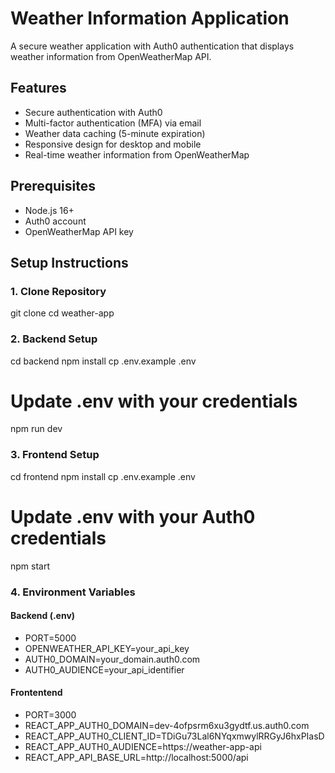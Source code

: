 # Weather Information Application

A secure weather application with Auth0 authentication that displays weather information from OpenWeatherMap API.

## Features

- Secure authentication with Auth0
- Multi-factor authentication (MFA) via email
- Weather data caching (5-minute expiration)
- Responsive design for desktop and mobile
- Real-time weather information from OpenWeatherMap

## Prerequisites

- Node.js 16+
- Auth0 account
- OpenWeatherMap API key

## Setup Instructions

### 1. Clone Repository

git clone <repository-url>
cd weather-app


### 2. Backend Setup

cd backend
npm install
cp .env.example .env
# Update .env with your credentials
npm run dev


### 3. Frontend Setup

cd frontend
npm install
cp .env.example .env
# Update .env with your Auth0 credentials
npm start


### 4. Environment Variables

#### Backend (.env)
- PORT=5000
- OPENWEATHER_API_KEY=your_api_key
- AUTH0_DOMAIN=your_domain.auth0.com
- AUTH0_AUDIENCE=your_api_identifier

#### Frontentend
- PORT=3000
- REACT_APP_AUTH0_DOMAIN=dev-4ofpsrm6xu3gydtf.us.auth0.com
- REACT_APP_AUTH0_CLIENT_ID=TDiGu73Lal6NYqxmwylRRGyJ6hxPIasD
- REACT_APP_AUTH0_AUDIENCE=https://weather-app-api
- REACT_APP_API_BASE_URL=http://localhost:5000/api

